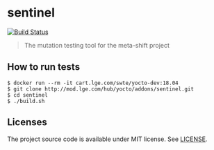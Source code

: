 # sentinel

[![Build Status](http://10.177.233.77:8080/buildStatus/icon?job=sentinel)](http://10.177.233.77:8080/job/sentinel/)

> The mutation testing tool for the meta-shift project


## How to run tests

    $ docker run --rm -it cart.lge.com/swte/yocto-dev:18.04
    $ git clone http://mod.lge.com/hub/yocto/addons/sentinel.git
    $ cd sentinel
    $ ./build.sh


## Licenses

The project source code is available under MIT license. See [LICENSE](LICENSE).

